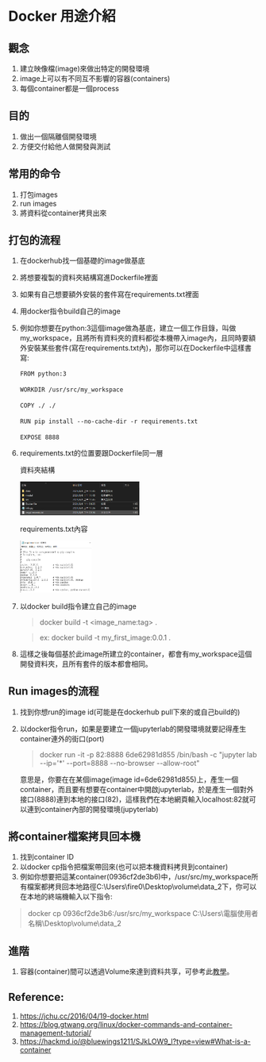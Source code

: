 # Docker 用途介紹

## 觀念

1. 建立映像檔(image)來做出特定的開發環境
2. image上可以有不同互不影響的容器(containers)
3. 每個container都是一個process

## 目的

1. 做出一個隔離個開發環境
2. 方便交付給他人做開發與測試

## 常用的命令

1. 打包images
2. run images
3. 將資料從container拷貝出來

## 打包的流程

1. 在dockerhub找一個基礎的image做基底
2. 將想要複製的資料夾結構寫進Dockerfile裡面
3. 如果有自己想要額外安裝的套件寫在requirements.txt裡面
4. 用docker指令build自己的image
5. 例如你想要在python:3這個image做為基底，建立一個工作目錄，叫做my_workspace，且將所有資料夾的資料都從本機帶入image內，且同時要額外安裝某些套件(寫在requirements.txt內)，那你可以在Dockerfile中這樣書寫:
   ```
   FROM python:3

   WORKDIR /usr/src/my_workspace

   COPY ./ ./

   RUN pip install --no-cache-dir -r requirements.txt

   EXPOSE 8888 
   ```
6. requirements.txt的位置要跟Dockerfile同一層
   
   資料夾結構

   <img src="https://github.com/dongqifong/01_Tutorial/blob/main/05_Docker_Experience/images/folder_structure.PNG" width="50%">

   requirements.txt內容

   <img src="https://github.com/dongqifong/01_Tutorial/blob/main/05_Docker_Experience/images/requirements.PNG" width="30%">

7. 以docker build指令建立自己的image
   > docker build -t <image_name:tag> .

   > ex: docker build -t my_first_image:0.0.1 .
   
8. 這樣之後每個基於此image所建立的container，都會有my_workspace這個開發資料夾，且所有套件的版本都會相同。


## Run images的流程

1. 找到你想run的image id(可能是在dockerhub pull下來的或自己build的)
2. 以docker指令run，如果是要建立一個jupyterlab的開發環境就要記得產生container連外的街口(port)
   > docker run -it -p 82:8888 6de62981d855 /bin/bash -c "jupyter lab --ip='*' --port=8888 --no-browser --allow-root"
   
   意思是，你要在在某個image(image id=6de62981d855)上，產生一個container，而且要有想要在container中開啟jupyterlab，於是產生一個對外接口(8888)連到本地的接口(82)，這樣我們在本地網頁輸入localhost:82就可以連到container內部的開發環境(jupyterlab)


## 將container檔案拷貝回本機

1. 找到container ID
2. 以docker cp指令把檔案帶回來(也可以把本機資料拷貝到container)
3. 例如你想要把這某container(0936cf2de3b6)中，/usr/src/my_workspace所有檔案都拷貝回本地路徑C:\Users\fire0\Desktop\volume\data_2下，你可以在本地的終端機輸入以下指令:

> docker cp 0936cf2de3b6:/usr/src/my_workspace C:\Users\電腦使用者名稱\Desktop\volume\data_2

## 進階

1. 容器(container)間可以透過Volume來達到資料共享，可參考此[教學](https://jchu.cc/2016/04/19-docker.html)。



## Reference:

1. https://jchu.cc/2016/04/19-docker.html
2. https://blog.gtwang.org/linux/docker-commands-and-container-management-tutorial/
3. https://hackmd.io/@bluewings1211/SJkLOW9_l?type=view#What-is-a-container